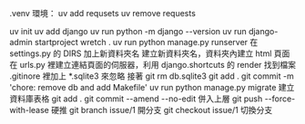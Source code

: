 .venv 環境：
uv add requsets
uv remove requests

uv init
uv add django
uv run python -m django --version
uv run django-admin startproject wretch .
uv run python manage.py runserver
在 settings.py 的 DIRS 加上新資料夾名
建立新資料夾名，資料夾內建立 html 頁面
在 urls.py 裡建立連結頁面的伺服器，利用 django.shortcuts 的 render 找到檔案
.gitinore 裡加上 \*.sqlite3 來忽略
接著 git rm db.sqlite3
git add .
git commit -m 'chore: remove db and add Makefile'
uv run python manage.py migrate 建立資料庫表格
git add .
git commit --amend --no-edit 併入上層
git push --force-with-lease 硬推
git branch issue/1 開分支
git checkout issue/1 切換分支
